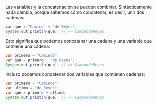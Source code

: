 Las variables y la concatenación se pueden combinar. Sintácticamente nada cambia, porque sabemos cómo concatenar, es decir, unir dos cadenas:

```java
var que = "Camino" + "de Reyes";
System.out.println(que); // => CaminodeReyes
```

Esto significa que podemos concatenar una cadena y una variable que contiene una cadena:

```java
var primero = "Caminos";
var que = primero + "de Reyes";
System.out.println(que); // => CaminodeReyes
```

Incluso podemos concatenar dos variables que contienen cadenas:

```java
var primero = "Caminos";
var ultimo = "de Reyes";
var que = primero + ultimo;
System.out.println(que); // => CaminodeReyes
```
